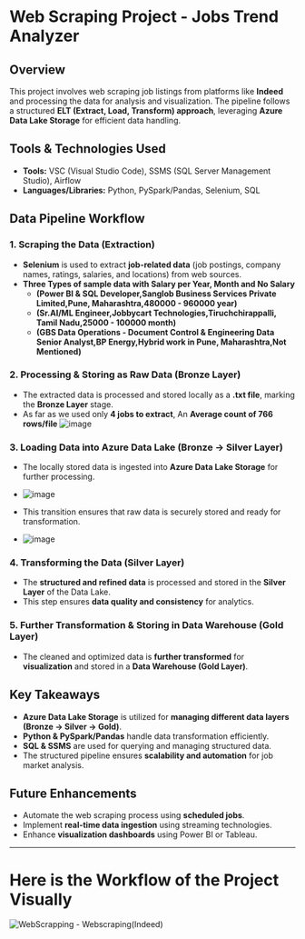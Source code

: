 # Web Scraping Project - Jobs Trend Analyzer

## Overview
This project involves web scraping job listings from platforms like **Indeed** and processing the data for analysis and visualization. The pipeline follows a structured **ELT (Extract, Load, Transform) approach**, leveraging **Azure Data Lake Storage** for efficient data handling.

## Tools & Technologies Used
- **Tools:** VSC (Visual Studio Code), SSMS (SQL Server Management Studio), Airflow
- **Languages/Libraries:** Python, PySpark/Pandas, Selenium, SQL

## Data Pipeline Workflow

### 1. Scraping the Data (Extraction)
- **Selenium** is used to extract **job-related data** (job postings, company names, ratings, salaries, and locations) from web sources.
- **Three Types of sample data with Salary per Year, Month and No Salary**
   - **(Power BI & SQL Developer,Sanglob Business Services Private Limited,Pune, Maharashtra,480000 - 960000  year)**
   - **(Sr.AI/ML Engineer,Jobbycart Technologies,Tiruchchirappalli, Tamil Nadu,25000 - 100000  month)**
   - **(GBS Data Operations - Document Control & Engineering Data Senior Analyst,BP Energy,Hybrid work in Pune, Maharashtra,Not Mentioned)**

### 2. Processing & Storing as Raw Data (Bronze Layer)
- The extracted data is processed and stored locally as a **.txt file**, marking the **Bronze Layer** stage.
- As far as we used only **4 jobs to extract**, An **Average count of 766 rows/file**
    ![image](https://github.com/user-attachments/assets/564a5c99-c7ff-4e67-b618-0669f8633aab)

### 3. Loading Data into Azure Data Lake (Bronze → Silver Layer)
- The locally stored data is ingested into **Azure Data Lake Storage** for further processing.
- ![image](https://github.com/user-attachments/assets/5b024225-af54-4706-b404-4f1209be1bc4)

- This transition ensures that raw data is securely stored and ready for transformation.
- ![image](https://github.com/user-attachments/assets/a93fd741-4825-4cb0-80fa-59e8da776ead)


### 4. Transforming the Data (Silver Layer)
- The **structured and refined data** is processed and stored in the **Silver Layer** of the Data Lake.
- This step ensures **data quality and consistency** for analytics.

### 5. Further Transformation & Storing in Data Warehouse (Gold Layer)
- The cleaned and optimized data is **further transformed** for **visualization** and stored in a **Data Warehouse (Gold Layer)**.

## Key Takeaways
- **Azure Data Lake Storage** is utilized for **managing different data layers (Bronze → Silver → Gold)**.
- **Python & PySpark/Pandas** handle data transformation efficiently.
- **SQL & SSMS** are used for querying and managing structured data.
- The structured pipeline ensures **scalability and automation** for job market analysis.

## Future Enhancements
- Automate the web scraping process using **scheduled jobs**.
- Implement **real-time data ingestion** using streaming technologies.
- Enhance **visualization dashboards** using Power BI or Tableau.

---

# Here is the Workflow of the Project Visually

![WebScrapping - Webscraping(Indeed)](https://github.com/user-attachments/assets/a4f464a8-e882-4de9-8f72-42b8344a25da)

